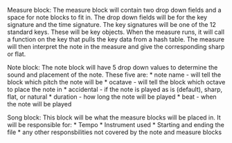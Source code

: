 Measure block: The measure block will contain two drop down fields and a space for note blocks to fit in. The drop down fields will be for the key signature and the time signature. The key signatures will be one of the 12 standard keys. These will be key objects. When the measure runs, it will call a function on the key that pulls the key data from a hash table. The measure will then interpret the note in the measure and give the corresponding sharp or flat. 

Note block:  The note block will have 5 drop down values to determine the sound and placement of the note. These five are:
              * note name - will tell the block which pitch the note will be
              * ocatave - will tell the block which octave to place the note in
              * accidental - if the note is played as is (default), sharp, flat, or natural
              * duration - how long the note will be played
              * beat - when the note will be played

Song block: This block will be what the measure blocks will be placed in. It will be responsible for:
            * Tempo
            * Instrument used
            * Starting and ending the file
            * any other responsbilities not covered by the note and measure blocks

